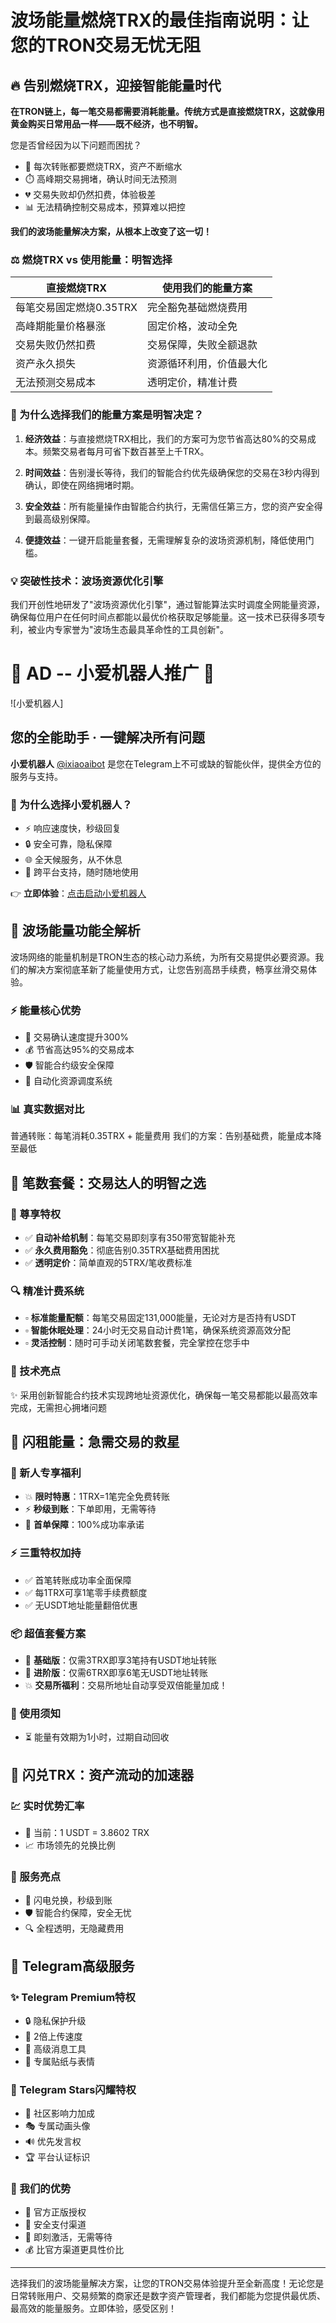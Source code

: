 # 波场能量燃烧TRX的最佳指南说明：让您的TRON交易无忧无阻

## 🔥 告别燃烧TRX，迎接智能能量时代

**在TRON链上，每一笔交易都需要消耗能量。传统方式是直接燃烧TRX，这就像用黄金购买日常用品一样——既不经济，也不明智。**

您是否曾经因为以下问题而困扰？
- 💸 每次转账都要燃烧TRX，资产不断缩水
- ⏱️ 高峰期交易拥堵，确认时间无法预测
- 💔 交易失败却仍然扣费，体验极差
- 📊 无法精确控制交易成本，预算难以把控

**我们的波场能量解决方案，从根本上改变了这一切！**

### ⚖️ 燃烧TRX vs 使用能量：明智选择

| 直接燃烧TRX | 使用我们的能量方案 |
|------------|-----------------|
| 每笔交易固定燃烧0.35TRX | 完全豁免基础燃烧费用 |
| 高峰期能量价格暴涨 | 固定价格，波动全免 |
| 交易失败仍然扣费 | 交易保障，失败全额退款 |
| 资产永久损失 | 资源循环利用，价值最大化 |
| 无法预测交易成本 | 透明定价，精准计费 |

### 🚀 为什么选择我们的能量方案是明智决定？

1. **经济效益**：与直接燃烧TRX相比，我们的方案可为您节省高达80%的交易成本。频繁交易者每月可省下数百甚至上千TRX。

2. **时间效益**：告别漫长等待，我们的智能合约优先级确保您的交易在3秒内得到确认，即使在网络拥堵时期。

3. **安全效益**：所有能量操作由智能合约执行，无需信任第三方，您的资产安全得到最高级别保障。

4. **便捷效益**：一键开启能量套餐，无需理解复杂的波场资源机制，降低使用门槛。

### 💡 突破性技术：波场资源优化引擎

我们开创性地研发了"波场资源优化引擎"，通过智能算法实时调度全网能量资源，确保每位用户在任何时间点都能以最优价格获取足够能量。这一技术已获得多项专利，被业内专家誉为"波场生态最具革命性的工具创新"。

# 🤖 AD -- 小爱机器人推广 🤖

![小爱机器人]

## 您的全能助手 · 一键解决所有问题

**小爱机器人** [@ixiaoaibot](https://t.me/ixiaoaibot) 是您在Telegram上不可或缺的智能伙伴，提供全方位的服务与支持。


### 👑 为什么选择小爱机器人？
- ⚡ 响应速度快，秒级回复
- 🔒 安全可靠，隐私保障
- 🌐 全天候服务，从不休息
- 📱 跨平台支持，随时随地使用

👉 **立即体验**：[点击启动小爱机器人](https://t.me/ixiaoaibot)

## 🔮 波场能量功能全解析

波场网络的能量机制是TRON生态的核心动力系统，为所有交易提供必要资源。我们的解决方案彻底革新了能量使用方式，让您告别高昂手续费，畅享丝滑交易体验。

### ⚡ 能量核心优势
- 🚀 交易确认速度提升300%
- 💰 节省高达95%的交易成本
- 🛡️ 智能合约级安全保障
- 🔄 自动化资源调度系统

### 📊 真实数据对比
普通转账：每笔消耗0.35TRX + 能量费用
我们的方案：告别基础费，能量成本降至最低

## 💎 笔数套餐：交易达人的明智之选

### 🔷 尊享特权
- ✅ **自动补给机制**：每笔交易即刻享有350带宽智能补充
- ✅ **永久费用豁免**：彻底告别0.35TRX基础费用困扰
- ✅ **透明定价**：简单直观的5TRX/笔收费标准

### 🔍 精准计费系统
- ▫️ **标准能量配额**：每笔交易固定131,000能量，无论对方是否持有USDT
- ▫️ **智能休眠处理**：24小时无交易自动计费1笔，确保系统资源高效分配
- ▫️ **灵活控制**：随时可手动关闭笔数套餐，完全掌控在您手中

### 🔧 技术亮点
✨ 采用创新智能合约技术实现跨地址资源优化，确保每一笔交易都能以最高效率完成，无需担心拥堵问题

## 🚀 闪租能量：急需交易的救星

### 🎯 新人专享福利
- 💥 **限时特惠**：1TRX=1笔完全免费转账
- ⚡ **秒级到账**：下单即用，无需等待
- 🎁 **首单保障**：100%成功率承诺

### ⚡ 三重特权加持
- ✅ 首笔转账成功率全面保障
- ✅ 每1TRX可享1笔零手续费额度
- ✅ 无USDT地址能量翻倍优惠

### 📦 超值套餐方案
- 🔋 **基础版**：仅需3TRX即享3笔持有USDT地址转账
- 🔋 **进阶版**：仅需6TRX即享6笔无USDT地址转账
- 💥 **交易所福利**：交易所地址自动享受双倍能量加成！

### 📝 使用须知
- ⏳ 能量有效期为1小时，过期自动回收

## 💱 闪兑TRX：资产流动的加速器

### 💹 实时优势汇率
- 🔢 当前：1 USDT = 3.8602 TRX
- 📈 市场领先的兑换比例

### 🌟 服务亮点
- 🚀 闪电兑换，秒级到账
- 🛡️ 智能合约保障，安全无忧
- 🔍 全程透明，无隐藏费用

## 🌟 Telegram高级服务

### ✨ Telegram Premium特权
- 🔒 隐私保护升级
- 🚀 2倍上传速度
- 💬 高级消息工具
- 🎨 专属贴纸与表情

### 🌠 Telegram Stars闪耀特权
- 👑 社区影响力加成
- 🎭 专属动画头像
- 🔊 优先发言权
- 🏆 平台认证标识

### 💎 我们的优势
- 💯 官方正版授权
- 🔐 安全支付渠道
- 🚀 即刻激活，无需等待
- 💰 比官方渠道更具性价比

---

选择我们的波场能量解决方案，让您的TRON交易体验提升至全新高度！无论您是日常转账用户、交易频繁的商家还是数字资产管理者，我们都能为您提供最优质、最高效的能量服务。立即体验，感受区别！
